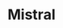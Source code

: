 ---
type: docs
title: "Mistral"
linkTitle: "Mistral"
description: Detailed information on the Mistral conversational component
---